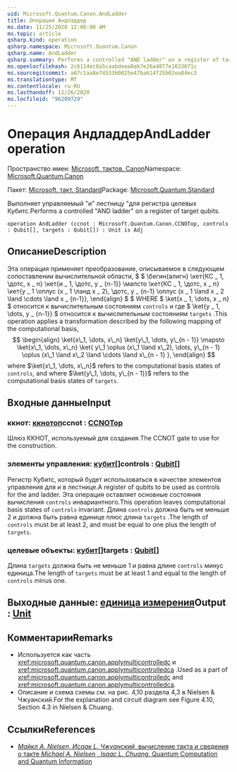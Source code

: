 ```yaml
---
uid: Microsoft.Quantum.Canon.AndLadder
title: Операция Андладдер
ms.date: 11/25/2020 12:00:00 AM
ms.topic: article
qsharp.kind: operation
qsharp.namespace: Microsoft.Quantum.Canon
qsharp.name: AndLadder
qsharp.summary: Performs a controlled "AND ladder" on a register of target qubits.
ms.openlocfilehash: 2c6114ec8a5caabdeea8ab7e26a4877e1633671c
ms.sourcegitcommit: a87c1aa8e7453360025e47ba614f25b02ea84ec3
ms.translationtype: MT
ms.contentlocale: ru-RU
ms.lasthandoff: 11/26/2020
ms.locfileid: "96209729"
---
```

# <a name="andladder-operation"></a><span data-ttu-id="e0ff6-102">Операция Андладдер</span><span class="sxs-lookup"><span data-stu-id="e0ff6-102">AndLadder operation</span></span>

<span data-ttu-id="e0ff6-103">Пространство имен: [Microsoft. тактов. Canon](xref:Microsoft.Quantum.Canon)</span><span class="sxs-lookup"><span data-stu-id="e0ff6-103">Namespace: [Microsoft.Quantum.Canon](xref:Microsoft.Quantum.Canon)</span></span>

<span data-ttu-id="e0ff6-104">Пакет: [Microsoft. такт. Standard](https://nuget.org/packages/Microsoft.Quantum.Standard)</span><span class="sxs-lookup"><span data-stu-id="e0ff6-104">Package: [Microsoft.Quantum.Standard](https://nuget.org/packages/Microsoft.Quantum.Standard)</span></span>


<span data-ttu-id="e0ff6-105">Выполняет управляемый "и" лестницу "для регистра целевых Кубитс.</span><span class="sxs-lookup"><span data-stu-id="e0ff6-105">Performs a controlled "AND ladder" on a register of target qubits.</span></span>

```qsharp
operation AndLadder (ccnot : Microsoft.Quantum.Canon.CCNOTop, controls : Qubit[], targets : Qubit[]) : Unit is Adj
```


## <a name="description"></a><span data-ttu-id="e0ff6-106">Описание</span><span class="sxs-lookup"><span data-stu-id="e0ff6-106">Description</span></span>

<span data-ttu-id="e0ff6-107">Эта операция применяет преобразование, описываемое в следующем сопоставлении вычислительной области, $ $ \бегин{алигн} \кет{КС \_ 1, \дотс, x \_ n} \кет{и \_ 1, \дотс, y \_ {n-1}} \мапсто \кет{КС \_ 1, \дотс, x \_ n} \кет{y \_ 1 \оплус (x \_ 1 \ланд x \_ 2), \дотс, y \_ {n-1} \оплус (x \_ 1 \land x \_ 2 \land \cdots \land x \_ {n-1}}, \end{align} $ $ WHERE $ \ket{x \_ 1, \dots, x \_ n} $ относится к вычислительным состояниям `controls` и где $ \ket{y \_ 1, \dots, y \_ {n-1}} $ относится к вычислительным состояниям `targets` .</span><span class="sxs-lookup"><span data-stu-id="e0ff6-107">This operation applies a transformation described by the following mapping of the computational basis, $$ \begin{align} \ket{x\_1, \dots, x\_n} \ket{y\_1, \dots, y\_{n - 1}} \mapsto \ket{x\_1, \dots, x\_n} \ket{ y\_1 \oplus (x\_1 \land x\_2), \dots, y\_{n - 1} \oplus (x\_1 \land x\_2 \land \cdots \land x\_{n - 1} }, \end{align} $$ where $\ket{x\_1, \dots, x\_n}$ refers to the computational basis states of `controls`, and where $\ket{y\_1, \dots, y\_{n - 1}}$ refers to the computational basis states of `targets`.</span></span>

## <a name="input"></a><span data-ttu-id="e0ff6-108">Входные данные</span><span class="sxs-lookup"><span data-stu-id="e0ff6-108">Input</span></span>

### <a name="ccnot--ccnotop"></a><span data-ttu-id="e0ff6-109">ккнот: [ккнотоп](xref:Microsoft.Quantum.Canon.CCNOTop)</span><span class="sxs-lookup"><span data-stu-id="e0ff6-109">ccnot : [CCNOTop](xref:Microsoft.Quantum.Canon.CCNOTop)</span></span>

<span data-ttu-id="e0ff6-110">Шлюз ККНОТ, используемый для создания.</span><span class="sxs-lookup"><span data-stu-id="e0ff6-110">The CCNOT gate to use for the construction.</span></span>


### <a name="controls--qubit"></a><span data-ttu-id="e0ff6-111">элементы управления: [кубит](xref:microsoft.quantum.lang-ref.qubit)[]</span><span class="sxs-lookup"><span data-stu-id="e0ff6-111">controls : [Qubit](xref:microsoft.quantum.lang-ref.qubit)[]</span></span>

<span data-ttu-id="e0ff6-112">Регистр Кубитс, который будет использоваться в качестве элементов управления для и в лестнице.</span><span class="sxs-lookup"><span data-stu-id="e0ff6-112">A register of qubits to be used as controls for the and ladder.</span></span>
<span data-ttu-id="e0ff6-113">Эта операция оставляет основные состояния вычисления `controls` инвариантного.</span><span class="sxs-lookup"><span data-stu-id="e0ff6-113">This operation leaves computational basis states of `controls` invariant.</span></span>
<span data-ttu-id="e0ff6-114">Длина `controls` должна быть не меньше 2 и должна быть равна единице плюс длина `targets` .</span><span class="sxs-lookup"><span data-stu-id="e0ff6-114">The length of `controls` must be at least 2, and must be equal to one plus the length of `targets`.</span></span>


### <a name="targets--qubit"></a><span data-ttu-id="e0ff6-115">целевые объекты: [кубит](xref:microsoft.quantum.lang-ref.qubit)[]</span><span class="sxs-lookup"><span data-stu-id="e0ff6-115">targets : [Qubit](xref:microsoft.quantum.lang-ref.qubit)[]</span></span>

<span data-ttu-id="e0ff6-116">Длина `targets` должна быть не меньше 1 и равна длине `controls` минус единица.</span><span class="sxs-lookup"><span data-stu-id="e0ff6-116">The length of `targets` must be at least 1 and equal to the length of `controls` minus one.</span></span>



## <a name="output--unit"></a><span data-ttu-id="e0ff6-117">Выходные данные: [единица измерения](xref:microsoft.quantum.lang-ref.unit)</span><span class="sxs-lookup"><span data-stu-id="e0ff6-117">Output : [Unit](xref:microsoft.quantum.lang-ref.unit)</span></span>



## <a name="remarks"></a><span data-ttu-id="e0ff6-118">Комментарии</span><span class="sxs-lookup"><span data-stu-id="e0ff6-118">Remarks</span></span>

- <span data-ttu-id="e0ff6-119">Используется как часть <xref:microsoft.quantum.canon.applymulticontrolledc> и <xref:microsoft.quantum.canon.applymulticontrolledca> .</span><span class="sxs-lookup"><span data-stu-id="e0ff6-119">Used as a part of <xref:microsoft.quantum.canon.applymulticontrolledc> and <xref:microsoft.quantum.canon.applymulticontrolledca>.</span></span>
- <span data-ttu-id="e0ff6-120">Описание и схема схемы см. на рис. 4,10 раздела 4,3 в Nielsen & Чжуанский.</span><span class="sxs-lookup"><span data-stu-id="e0ff6-120">For the explanation and circuit diagram see Figure 4.10, Section 4.3 in Nielsen & Chuang.</span></span>

## <a name="references"></a><span data-ttu-id="e0ff6-121">Ссылки</span><span class="sxs-lookup"><span data-stu-id="e0ff6-121">References</span></span>

- [<span data-ttu-id="e0ff6-122">*Майкл A. Nielsen, Исаак L. Чжуанский*, вычисление такта и сведения о такте</span><span class="sxs-lookup"><span data-stu-id="e0ff6-122"> *Michael A. Nielsen , Isaac L. Chuang*, Quantum Computation and Quantum Information </span></span>](http://doi.org/10.1017/CBO9780511976667)